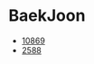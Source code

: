 # BaekJoon
- [10869](https://wny0320-coding.tistory.com/2)
- [2588](https://wny0320-coding.tistory.com/4)

